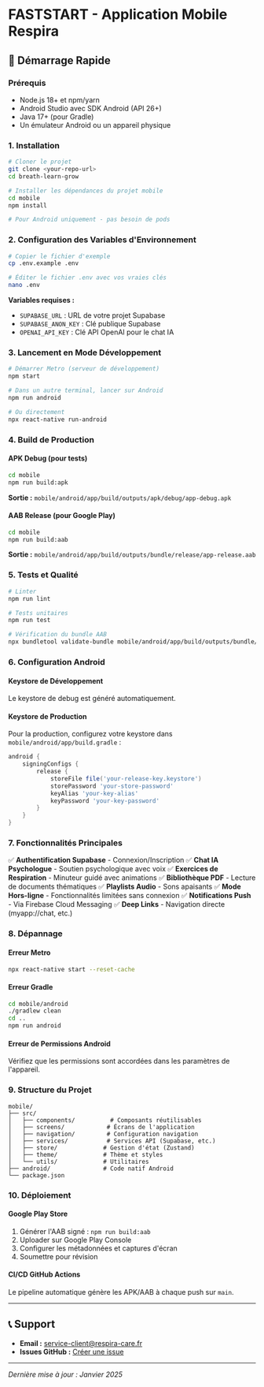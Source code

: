 # FASTSTART - Application Mobile Respira

## 🚀 Démarrage Rapide

### Prérequis
- Node.js 18+ et npm/yarn
- Android Studio avec SDK Android (API 26+)
- Java 17+ (pour Gradle)
- Un émulateur Android ou un appareil physique

### 1. Installation

```bash
# Cloner le projet
git clone <your-repo-url>
cd breath-learn-grow

# Installer les dépendances du projet mobile
cd mobile
npm install

# Pour Android uniquement - pas besoin de pods
```

### 2. Configuration des Variables d'Environnement

```bash
# Copier le fichier d'exemple
cp .env.example .env

# Éditer le fichier .env avec vos vraies clés
nano .env
```

**Variables requises :**
- `SUPABASE_URL` : URL de votre projet Supabase
- `SUPABASE_ANON_KEY` : Clé publique Supabase
- `OPENAI_API_KEY` : Clé API OpenAI pour le chat IA

### 3. Lancement en Mode Développement

```bash
# Démarrer Metro (serveur de développement)
npm start

# Dans un autre terminal, lancer sur Android
npm run android

# Ou directement
npx react-native run-android
```

### 4. Build de Production

#### APK Debug (pour tests)
```bash
cd mobile
npm run build:apk
```
**Sortie :** `mobile/android/app/build/outputs/apk/debug/app-debug.apk`

#### AAB Release (pour Google Play)
```bash
cd mobile
npm run build:aab
```
**Sortie :** `mobile/android/app/build/outputs/bundle/release/app-release.aab`

### 5. Tests et Qualité

```bash
# Linter
npm run lint

# Tests unitaires
npm run test

# Vérification du bundle AAB
npx bundletool validate-bundle mobile/android/app/build/outputs/bundle/release/app-release.aab
```

### 6. Configuration Android

#### Keystore de Développement
Le keystore de debug est généré automatiquement.

#### Keystore de Production
Pour la production, configurez votre keystore dans `mobile/android/app/build.gradle` :

```gradle
android {
    signingConfigs {
        release {
            storeFile file('your-release-key.keystore')
            storePassword 'your-store-password'
            keyAlias 'your-key-alias'
            keyPassword 'your-key-password'
        }
    }
}
```

### 7. Fonctionnalités Principales

✅ **Authentification Supabase** - Connexion/Inscription
✅ **Chat IA Psychologue** - Soutien psychologique avec voix
✅ **Exercices de Respiration** - Minuteur guidé avec animations
✅ **Bibliothèque PDF** - Lecture de documents thématiques
✅ **Playlists Audio** - Sons apaisants
✅ **Mode Hors-ligne** - Fonctionnalités limitées sans connexion
✅ **Notifications Push** - Via Firebase Cloud Messaging
✅ **Deep Links** - Navigation directe (myapp://chat, etc.)

### 8. Dépannage

#### Erreur Metro
```bash
npx react-native start --reset-cache
```

#### Erreur Gradle
```bash
cd mobile/android
./gradlew clean
cd ..
npm run android
```

#### Erreur de Permissions Android
Vérifiez que les permissions sont accordées dans les paramètres de l'appareil.

### 9. Structure du Projet

```
mobile/
├── src/
│   ├── components/          # Composants réutilisables
│   ├── screens/            # Écrans de l'application
│   ├── navigation/         # Configuration navigation
│   ├── services/           # Services API (Supabase, etc.)
│   ├── store/             # Gestion d'état (Zustand)
│   ├── theme/             # Thème et styles
│   └── utils/             # Utilitaires
├── android/               # Code natif Android
└── package.json
```

### 10. Déploiement

#### Google Play Store
1. Générer l'AAB signé : `npm run build:aab`
2. Uploader sur Google Play Console
3. Configurer les métadonnées et captures d'écran
4. Soumettre pour révision

#### CI/CD GitHub Actions
Le pipeline automatique génère les APK/AAB à chaque push sur `main`.

---

## 📞 Support

- **Email :** service-client@respira-care.fr
- **Issues GitHub :** [Créer une issue](https://github.com/your-repo/issues)

---

*Dernière mise à jour : Janvier 2025*
